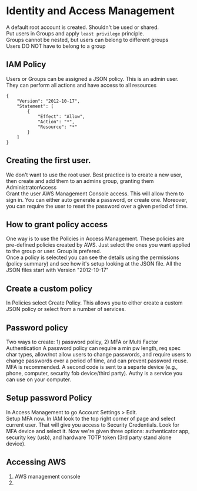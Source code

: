 # Identity and Access Management
A default root account is created.  Shouldn't be used or shared.   
Put users in Groups and apply ```least privilege``` principle.    
Groups cannot be nested, but users can belong to different groups     
Users DO NOT have to belong to a group

## IAM Policy
Users or Groups can be assigned a JSON policy.  This is an admin user. They can perform all actions and have access to all resources
```
{
    "Version": "2012-10-17",
    "Statement": [
        {
            "Effect": "Allow",
            "Action": "*",
            "Resource": "*"
        }
    ]
}
```

## Creating the first user.  
We don't want to use the root user.  Best practice is to create a new user, then create and add them to an admins group, granting them AdministratorAccess     
Grant the user AWS Management Console access.  This will allow them to sign in.  You can either auto generate a password, or create one.  Moreover, you can require the user to reset the password over a given period of time.   

## How to grant policy access
One way is to use the Policies in Access Management.  These policies are pre-defined policies created by AWS. Just select the ones you want applied to the group or user.  Group is prefered.    
Once a policy is selected you can see the details using the permissions (policy summary) and see how it's setup looking at the JSON file.  All the JSON files start with Version "2012-10-17"    
## Create a custom policy
In Policies select Create Policy.  This allows you to either create a custom JSON policy or select from a number of services.

## Password policy
Two ways to create: 1) password policy, 2) MFA or Multi Factor Authentication
A password policy can require a min pw length, req spec char types, allow/not allow users to change passwords, and require users to change passwords over a period of time, and can prevent password reuse.     
MFA is recommended. A second code is sent to a separte device (e.g., phone, computer, security fob device/third party).  Authy is a service you can use on your computer.

## Setup password Policy
In Access Management to go Account Settings > Edit.    
Setup MFA now. In IAM look to the top right corner of page and select current user.  That will give you access to Security Credentials.  Look for MFA device and select it.  Now we're given three options: authenticator app, security key (usb), and hardware TOTP token (3rd party stand alone device).

## Accessing AWS
1) AWS management console     
2) 